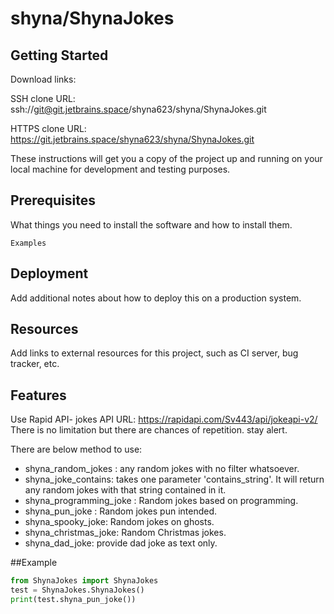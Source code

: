 # shyna/ShynaJokes



## Getting Started

Download links:

SSH clone URL: ssh://git@git.jetbrains.space/shyna623/shyna/ShynaJokes.git

HTTPS clone URL: https://git.jetbrains.space/shyna623/shyna/ShynaJokes.git



These instructions will get you a copy of the project up and running on your local machine for development and testing purposes.

## Prerequisites

What things you need to install the software and how to install them.

```
Examples
```

## Deployment

Add additional notes about how to deploy this on a production system.

## Resources

Add links to external resources for this project, such as CI server, bug tracker, etc.

## Features


Use Rapid API- jokes API
URL: https://rapidapi.com/Sv443/api/jokeapi-v2/
There is no limitation but there are chances of repetition. stay alert.

There are below method to use:

* shyna_random_jokes : any random jokes with no filter whatsoever.
* shyna_joke_contains: takes one parameter 'contains_string'. It will return any random jokes with that string
contained in it.
* shyna_programming_joke : Random jokes based on programming.
* shyna_pun_joke : Random jokes pun intended.
* shyna_spooky_joke: Random jokes on ghosts.
* shyna_christmas_joke: Random Christmas jokes.
* shyna_dad_joke: provide dad joke as text only.  


##Example

```python
from ShynaJokes import ShynaJokes
test = ShynaJokes.ShynaJokes()
print(test.shyna_pun_joke())
```